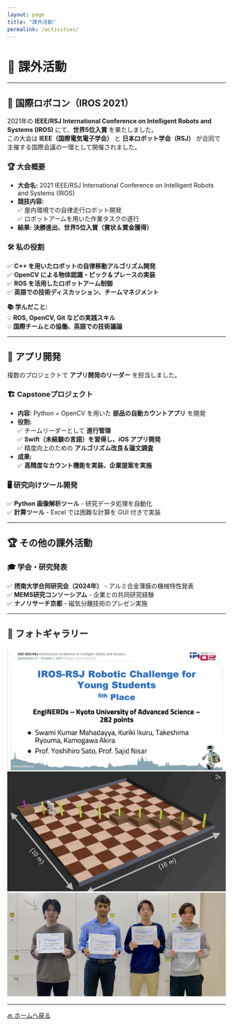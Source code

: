 ```yaml
---
layout: page
title: "課外活動"
permalink: /activities/
---
```


# 🎯 課外活動

---

## 🤖 **国際ロボコン（IROS 2021）**
2021年の **IEEE/RSJ International Conference on Intelligent Robots and Systems (IROS)** にて、**世界5位入賞** を果たしました。  
この大会は **IEEE（国際電気電子学会）** と **日本ロボット学会（RSJ）** が合同で主催する国際会議の一環として開催されました。

### 🏆 **大会概要**
- **大会名:** 2021 IEEE/RSJ International Conference on Intelligent Robots and Systems (IROS)
- **競技内容:**  
  ✅ 屋内環境での自律走行ロボット開発  
  ✅ ロボットアームを用いた作業タスクの遂行  
- **結果:** **決勝進出、世界5位入賞（賞状＆賞金獲得）**

### 🛠 **私の役割**
✅ **C++ を用いたロボットの自律移動アルゴリズム開発**  
✅ **OpenCV による物体認識・ピック＆プレースの実装**  
✅ **ROS を活用したロボットアーム制御**  
✅ **英語での技術ディスカッション、チームマネジメント**

**📚 学んだこと:**  
💡 **ROS, OpenCV, Git などの実践スキル**  
💡 **国際チームとの協働、英語での技術議論**

---

## 📱 **アプリ開発**
複数のプロジェクトで **アプリ開発のリーダー** を担当しました。

### 🏗 **Capstoneプロジェクト**
- **内容:** Python + OpenCV を用いた **部品の自動カウントアプリ** を開発
- **役割:**  
  ✅ チームリーダーとして **進行管理**  
  ✅ **Swift（未経験の言語）を習得し、iOS アプリ開発**  
  ✅ 精度向上のための **アルゴリズム改良＆論文調査**
- **成果:**  
  ✅ **高精度なカウント機能を実装、企業提案を実施**

### **🖥 研究向けツール開発**
✅ **Python 画像解析ツール** - 研究データ処理を自動化  
✅ **計算ツール** - Excel では困難な計算を GUI 付きで実装  

---

## 🏆 **その他の課外活動**
### 🎓 **学会・研究発表**
✅ **摂南大学合同研究会（2024年）** - アルミ合金薄膜の機械特性発表  
✅ **MEMS研究コンソーシアム** - 企業との共同研究経験  
✅ **ナノリサーチ京都** - 磁気分離技術のプレゼン実施  

---

## 📸 **フォトギャラリー**
<div class="gallery">
  <img src="/assets/images/iros_award.jpg" alt="IROS 2021 表彰状">
  <img src="/assets/images/iros_virtual.jpg" alt="IROS 2021 バーチャル競技の様子">
  <img src="/assets/images/iros_team.jpg" alt="IROS 2021 チーム集合写真">
</div>

---

[🔙 ホームへ戻る](/)
